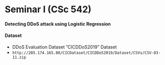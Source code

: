 # Seminar I (CSc 542)

#### Detecting DDoS attack using Logistic Regression

#### Dataset
 - DDoS Evaluation Dataset ”CICDDoS2019” Dataset
 - ``http://205.174.165.80/CICDataset/CICDDoS2019/Dataset/CSVs/CSV-03-11.zip``
